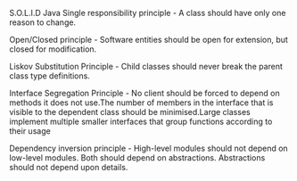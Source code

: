 S.O.L.I.D Java 
Single responsibility principle - A class should have only one reason to change.

Open/Closed principle - Software entities should be open for extension, but closed for modification.

Liskov Substitution Principle - Child classes should never break the parent class type definitions.

Interface Segregation Principle - No client should be forced to depend on methods it does not use.The number of members in the interface that is visible to the dependent class should be minimised.Large classes implement multiple smaller interfaces that group functions according to their usage

Dependency inversion principle - High-level modules should not depend on low-level modules. Both should depend on abstractions. Abstractions should not depend upon details.
